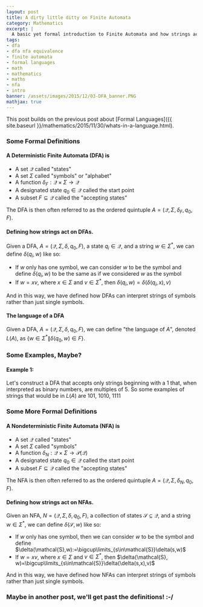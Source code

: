 ```yaml
---
layout: post
title: A dirty little ditty on Finite Automata
category: Mathematics
excerpt: |
  A basic yet formal introduction to Finite Automata and how strings act on them.
tags:
- dfa
- dfa nfa equivalence
- finite automata
- formal languages
- math
- mathematics
- maths
- nfa
- intro
banner: /assets/images/2015/12/03-DFA_banner.PNG
mathjax: true
---
```


This post builds on the previous post about [Formal Languages]({{ site.baseurl }}/mathematics/2015/11/30/whats-in-a-language.html).

### Some Formal Definitions

#### A Deterministic Finite Automata (DFA) is

- A set $\mathcal{Q}$ called "states"
- A set $\Sigma$ called "symbols" or "alphabet"
- A function $\delta_F:\mathcal{Q}\times\Sigma \to \mathcal{Q}$
- A designated state $q_0\in\mathcal{Q}$ called the start point
- A subset $F\subseteq\mathcal{Q}$ called the "accepting states"

The DFA is then often referred to as the ordered quintuple $A=(\mathcal{Q},\Sigma,\delta_F,q_0,F)$.

<!-- more -->

#### Defining how strings act on DFAs.

Given a DFA, $A=(\mathcal{Q}, \Sigma, \delta, q_0, F)$, a state $q_i\in\mathcal{Q}$, and a string $w\in\Sigma^*$, we can define $\delta(q_i,w)$ like so:



- If $w$ only has one symbol, we can consider $w$ to be the symbol and define $\delta(q_i,w)$ to be the same as if we considered $w$ as the symbol
- If $w=xv$, where $x\in\Sigma$ and $v\in\Sigma^*$, then $\delta(q_i, w)=\delta(\delta(q_i,x),v)$


And in this way, we have defined how DFAs can interpret strings of symbols rather than just single symbols.


#### The language of a DFA

Given a DFA, $A=(\mathcal{Q}, \Sigma, \delta, q_0, F)$, we can define "the language of $A$", denoted $L(A)$, as $\{w\in\Sigma^*\|\delta(q_0,w)\in F\}$.

### Some Examples, Maybe?

#### Example 1:

Let's construct a  DFA that accepts only strings beginning with a 1 that, when interpreted as binary numbers, are multiples of 5. So some examples of strings that would be in $L(A)$ are 101, 1010, 1111


### Some More Formal Definitions

#### A Nondeterministic Finite Automata (NFA) is



- A set $\mathcal{Q}$ called "states"
- A set $\Sigma$ called "symbols"
- A function $\delta_N:\mathcal{Q}\times\Sigma \to \mathcal{P}\left(\mathcal{Q}\right)$
- A designated state $q_0\in\mathcal{Q}$ called the start point
- A subset $F\subseteq\mathcal{Q}$ called the "accepting states"



The NFA is then often referred to as the ordered quintuple $A=(\mathcal{Q},\Sigma,\delta_N,q_0,F)$.

#### Defining how strings act on NFAs.

Given an NFA, $N=(\mathcal{Q}, \Sigma, \delta, q_0, F)$, a collection of states $\mathcal{S}\subseteq\mathcal{Q}$, and a string $w\in\Sigma^*$, we can define $\delta(\mathcal{S},w)$ like so:

- If $w$ only has one symbol, then we can consider $w$ to be the symbol and define $\delta(\mathcal{S},w):=\bigcup\limits_{s\in\mathcal{S}}\delta(s,w)$
- If $w=xv$, where $x\in\Sigma$ and $v\in\Sigma^*$, then $\delta(\mathcal{S}, w)=\bigcup\limits_{s\in\mathcal{S}}\delta(\delta(s,x),v)$

And in this way, we have defined how NFAs can interpret strings of symbols rather than just single symbols.

### Maybe in another post, we'll get past the definitions! :-/


